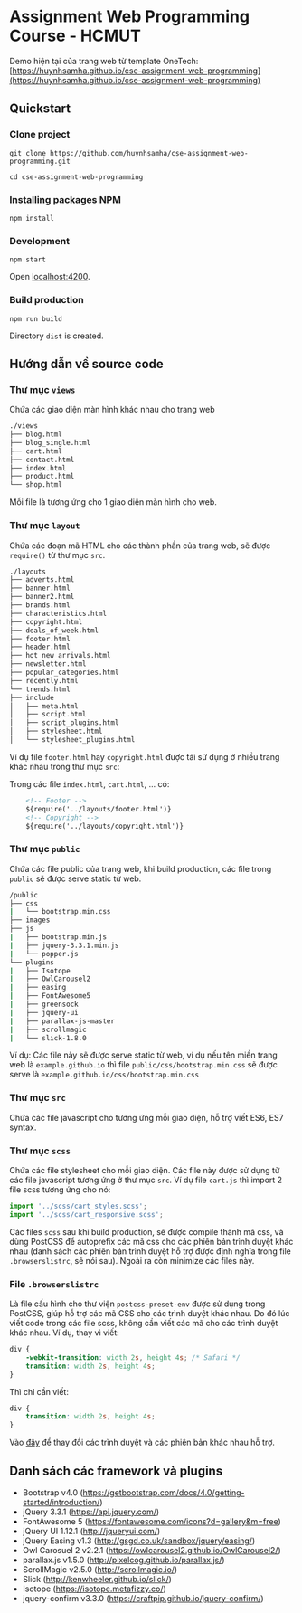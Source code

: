 # Assignment Web Programming Course - HCMUT

Demo hiện tại của trang web từ template OneTech: [https://huynhsamha.github.io/cse-assignment-web-programming](https://huynhsamha.github.io/cse-assignment-web-programming)

## Quickstart

### Clone project
```
git clone https://github.com/huynhsamha/cse-assignment-web-programming.git

cd cse-assignment-web-programming
```

### Installing packages NPM
```
npm install
```

### Development
```
npm start
```

Open [localhost:4200](http://localhost:4200).


### Build production
```
npm run build
```
Directory `dist` is created.



## Hướng dẫn về source code

### Thư mục `views`
Chứa các giao diện màn hình khác nhau cho trang web

```bash
./views
├── blog.html
├── blog_single.html
├── cart.html
├── contact.html
├── index.html
├── product.html
└── shop.html
```
Mỗi file là tương ứng cho 1 giao diện màn hình cho web.



### Thư mục `layout`
Chứa các đoạn mã HTML cho các thành phần của trang web, sẽ được `require()` từ thư mục `src`.

```bash
./layouts
├── adverts.html
├── banner.html
├── banner2.html
├── brands.html
├── characteristics.html
├── copyright.html
├── deals_of_week.html
├── footer.html
├── header.html
├── hot_new_arrivals.html
├── newsletter.html
├── popular_categories.html
├── recently.html
└── trends.html
├── include
│   ├── meta.html
│   ├── script.html
│   ├── script_plugins.html
│   ├── stylesheet.html
│   └── stylesheet_plugins.html
```
Ví dụ file `footer.html` hay `copyright.html` được tái sử dụng ở nhiều trang khác nhau trong thư mục `src`:

Trong các file `index.html`, `cart.html`, ... có:
```html
    <!-- Footer -->
    ${require('../layouts/footer.html')}
    <!-- Copyright -->
    ${require('../layouts/copyright.html')}
```



### Thư mục `public`
Chứa các file public của trang web, khi build production, các file trong `public` sẽ được serve static từ web.

```bash
/public
├── css
|   └── bootstrap.min.css
├── images
├── js
|   ├── bootstrap.min.js
|   ├── jquery-3.3.1.min.js
|   └── popper.js
└── plugins
|   ├── Isotope
|   ├── OwlCarousel2
|   ├── easing
|   ├── FontAwesome5
|   ├── greensock
|   ├── jquery-ui
|   ├── parallax-js-master
|   ├── scrollmagic
|   └── slick-1.8.0
```

Ví dụ: Các file này sẽ được serve static từ web, ví dụ nếu tên miền trang web là `example.github.io` thì file `public/css/bootstrap.min.css` sẽ được serve là `example.github.io/css/bootstrap.min.css`



### Thư mục `src`
Chứa các file javascript cho tương ứng mỗi giao diện, hỗ trợ viết ES6, ES7 syntax.


### Thư mục `scss`
Chứa các file stylesheet cho mỗi giao diện. Các file này được sử dụng từ các file javascript tương ứng ở thư mục `src`. Ví dụ file `cart.js` thì import 2 file scss tương ứng cho nó:

```js
import '../scss/cart_styles.scss';
import '../scss/cart_responsive.scss';
```


Các files `scss` sau khi build production, sẽ được compile thành mã css, và dùng PostCSS để autoprefix các mã css cho các phiên bản trình duyệt khác nhau (danh sách các phiên bản trình duyệt hỗ trợ được định nghĩa trong file `.browserslistrc`, sẽ nói sau). Ngoài ra còn minimize các files này.


### File `.browserslistrc`
Là file cấu hình cho thư viện `postcss-preset-env` được sử dụng trong PostCSS, giúp hỗ trợ các mã CSS cho các trình duyệt khác nhau. Do đó lúc viết code trong các file scss, không cần viết các mã cho các trình duyệt khác nhau. Ví dụ, thay vì viết:
```css
div {
    -webkit-transition: width 2s, height 4s; /* Safari */
    transition: width 2s, height 4s;
}
```

Thì chỉ cần viết:
```css
div {
    transition: width 2s, height 4s;
}
```

Vào [đây](https://browserl.ist/?q=last+2+versions%2C+%3E+0.1%25%2C+ie+%3E%3D+6%2C+Firefox+ESR) để thay đổi các trình duyệt và các phiên bản khác nhau hỗ trợ.



## Danh sách các framework và plugins

+ Bootstrap v4.0 (https://getbootstrap.com/docs/4.0/getting-started/introduction/)
+ jQuery 3.3.1 (https://api.jquery.com/)
+ FontAwesome 5 (https://fontawesome.com/icons?d=gallery&m=free)
+ jQuery UI 1.12.1 (http://jqueryui.com/)
+ jQuery Easing v1.3 (http://gsgd.co.uk/sandbox/jquery/easing/)
+ Owl Carosuel 2 v2.2.1 (https://owlcarousel2.github.io/OwlCarousel2/)
+ parallax.js v1.5.0 (http://pixelcog.github.io/parallax.js/)
+ ScrollMagic v2.5.0 (http://scrollmagic.io/)
+ Slick (http://kenwheeler.github.io/slick/)
+ Isotope (https://isotope.metafizzy.co/)
+ jquery-confirm v3.3.0 (https://craftpip.github.io/jquery-confirm/)
